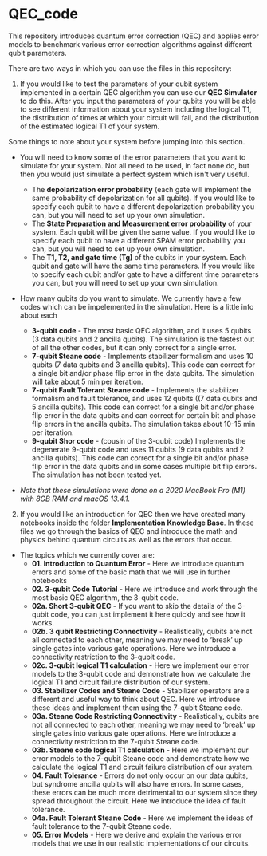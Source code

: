 # QEC_code
This repository introduces quantum error correction (QEC) and applies error models to benchmark various error correction algorithms against different qubit parameters. 

There are two ways in which you can use the files in this repository:

1. If you would like to test the parameters of your qubit system implemented in a certain QEC algorithm you can use our **QEC Simulator** to do this. After you input the parameters of your qubits you will be able to see different information about your system including the logical T1, the distribution of times at which your circuit will fail, and the distribution of the estimated logical T1 of your system.

Some things to note about your system before jumping into this section.

* You will need to know some of the error parameters that you want to simulate for your system. Not all need to be used, in fact none do, but then you would just simulate a perfect system which isn't very useful.
  - The **depolarization error probability** (each gate will implement the same probability of depolarization for all qubits). If you would like to specify each qubit to have a different depolarization probability you can, but you will need to set up your own simulation.
  - The **State Preparation and Measurement error probability** of your system. Each qubit will be given the same value. If you would like to specify each qubit to have a different SPAM error probability you can, but you will need to set up your own simulation.
  - The **T1, T2, and gate time (Tg)** of the qubits in your system. Each qubit and gate will have the same time parameters. If you would like to specify each qubit and/or gate to have a different time parameters you can, but you will need to set up your own simulation.

* How many qubits do you want to simulate. We currently have a few codes which can be impelemented in the simulation. Here is a little info about each
  - **3-qubit code** - The most basic QEC algorithm, and it uses 5 qubits (3 data qubits and 2 ancilla qubits). The simulation is the fastest out of all the other codes, but it can only correct for a single error.
  - **7-qubit Steane code** - Implements stabilizer formalism and uses 10 qubits (7 data qubits and 3 ancilla qubits). This code can correct for a single bit and/or phase flip error in the data qubits. The simulation will take about 5 min per iteration.
  - **7-qubit Fault Tolerant Steane code** - Implements the stabilizer formalism and fault tolerance, and uses 12 qubits ((7 data qubits and 5 ancilla qubits). This code can correct for a single bit and/or phase flip error in the data qubits and can correct for certain bit and phase flip errors in the ancilla qubits. The simulation takes about 10-15 min per iteration.
  - **9-qubit Shor code** - (cousin of the 3-qubit code) Implements the degenerate 9-qubit code and uses 11 qubits (9 data qubits and 2 ancilla qubits). This code can correct for a single bit and/or phase flip error in the data qubits and in some cases multiple bit flip errors. The simulation has not been tested yet.
    
* *Note that these simulations were done on a 2020 MacBook Pro (M1) with 8GB RAM and macOS 13.4.1.*


2. If you would like an introduction for QEC then we have created many notebooks inside the folder **Implementation Knowledge Base**. In these files we go through the basics of QEC and introduce the math and physics behind quantum circuits as well as the errors that occur.
* The topics which we currently cover are:
	- **01. Introduction to Quantum Error** - Here we introduce quantum errors and some of the basic math that we will use in further notebooks
 	- **02. 3-qubit Code Tutorial** - Here we introduce and work through the most basic QEC algorithm, the 3-qubit code.
	- **02a. Short 3-qubit QEC** - If you want to skip the details of the 3-qubit code, you can just implement it here quickly and see how it works.
	- **02b. 3 qubit Restricting Connectivity** - Realistically, qubits are not all connected to each other, meaning we may need to ‘break’ up single gates into various gate operations. Here we introduce a connectivity restriction to the 3-qubit code.
	- **02c. 3-qubit logical T1 calculation** - Here we implement our error models to the 3-qubit code and demonstrate how we calculate the logical T1 and circuit failure distribution of our system.
 	- **03. Stabilizer Codes and Steane Code** - Stabilizer operators are a different and useful way to think about QEC. Here we introduce these ideas and implement them using the 7-qubit Steane code.
  	- **03a. Steane Code Restricting Connectivity** - Realistically, qubits are not all connected to each other, meaning we may need to ‘break’ up single gates into various gate operations. Here we introduce a connectivity restriction to the 7-qubit Steane code.
  	- **03b. Steane code logical T1 calculation** - Here we implement our error models to the 7-qubit Steane code and demonstrate how we calculate the logical T1 and circuit failure distribution of our system.
  	- **04. Fault Tolerance** - Errors do not only occur on our data qubits, but syndrome ancilla qubits will also have errors. In some cases, these errors can be much more detrimental to our system since they spread throughout the circuit. Here we introduce the idea of fault tolerance.
  	- **04a. Fault Tolerant Steane Code** - Here we implement the ideas of fault tolerance to the 7-qubit Steane code.
  	- **05. Error Models** - Here we derive and explain the various error models that we use in our realistic implementations of our circuits.



